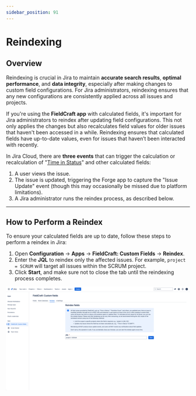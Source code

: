 ```yaml
---
sidebar_position: 91
---
```


# Reindexing

## Overview

Reindexing is crucial in Jira to maintain **accurate search results**, **optimal performance**, and **data integrity**, especially after making changes to custom field configurations. For Jira administrators, reindexing ensures that any new configurations are consistently applied across all issues and projects.

If you're using the **FieldCraft app** with calculated fields, it's important for Jira administrators to reindex after updating field configurations. This not only applies the changes but also recalculates field values for older issues that haven't been accessed in a while. Reindexing ensures that calculated fields have up-to-date values, even for issues that haven’t been interacted with recently.

In Jira Cloud, there are **three events** that can trigger the calculation or recalculation of "[Time in Status](../time-in-status/)" and other calculated fields:
1. A user views the issue.
2. The issue is updated, triggering the Forge app to capture the "Issue Update" event (though this may occasionally be missed due to platform limitations).
3. A Jira administrator runs the reindex process, as described below.

---

## How to Perform a Reindex

To ensure your calculated fields are up to date, follow these steps to perform a reindex in Jira:

1. Open **Configuration** -> **Apps** -> **FieldCraft: Custom Fields** -> **Reindex**.
2. Enter the **JQL** to reindex only the affected issues. For example, `project = SCRUM` will target all issues within the SCRUM project.
3. Click **Start**, and make sure not to close the tab until the reindexing process completes.

![](./img/reindex-screenshot.png)